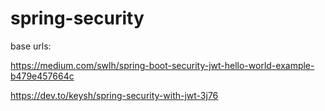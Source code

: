 # spring-security

base urls:

https://medium.com/swlh/spring-boot-security-jwt-hello-world-example-b479e457664c

https://dev.to/keysh/spring-security-with-jwt-3j76
